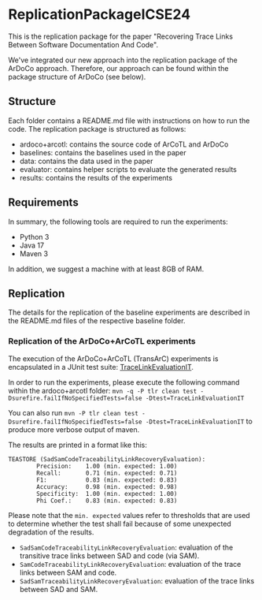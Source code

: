 # ReplicationPackageICSE24
This is the replication package for the paper "Recovering Trace Links Between Software Documentation And Code".

We've integrated our new approach into the replication package of the ArDoCo approach.
Therefore, our approach can be found within the package structure of ArDoCo (see below).

## Structure
Each folder contains a README.md file with instructions on how to run the code.
The replication package is structured as follows:
* ardoco+arcotl: contains the source code of ArCoTL and ArDoCo
* baselines: contains the baselines used in the paper
* data: contains the data used in the paper
* evaluator: contains helper scripts to evaluate the generated results
* results: contains the results of the experiments

## Requirements
In summary, the following tools are required to run the experiments:
* Python 3
* Java 17
* Maven 3

In addition, we suggest a machine with at least 8GB of RAM.

## Replication
The details for the replication of the baseline experiments are described in the README.md files of the respective baseline folder.

### Replication of the ArDoCo+ArCoTL experiments
The execution of the ArDoCo+ArCoTL (TransArC) experiments is encapsulated in a JUnit test suite: [TraceLinkEvaluationIT](ardoco+arcotl/tests/tests-tlr/src/test/java/edu/kit/kastel/mcse/ardoco/core/tests/integration/TraceLinkEvaluationIT.java).

In order to run the experiments, please execute the following command within the ardoco+arcotl folder: `mvn -q -P tlr clean test -Dsurefire.failIfNoSpecifiedTests=false -Dtest=TraceLinkEvaluationIT`

You can also run `mvn -P tlr clean test -Dsurefire.failIfNoSpecifiedTests=false -Dtest=TraceLinkEvaluationIT` to produce more verbose output of maven.

The results are printed in a format like this:
```
TEASTORE (SadSamCodeTraceabilityLinkRecoveryEvaluation):
        Precision:    1.00 (min. expected: 1.00)
        Recall:       0.71 (min. expected: 0.71)
        F1:           0.83 (min. expected: 0.83)
        Accuracy:     0.98 (min. expected: 0.98)
        Specificity:  1.00 (min. expected: 1.00)
        Phi Coef.:    0.83 (min. expected: 0.83)

```
Please note that the `min. expected` values refer to thresholds that are used to determine whether the test shall fail because of some unexpected degradation of the results.

* `SadSamCodeTraceabilityLinkRecoveryEvaluation`: evaluation of the transitive trace links between SAD and code (via SAM).
* `SamCodeTraceabilityLinkRecoveryEvaluation`: evaluation of the trace links between SAM and code.
* `SadSamTraceabilityLinkRecoveryEvaluation`: evaluation of the trace links between SAD and SAM.
